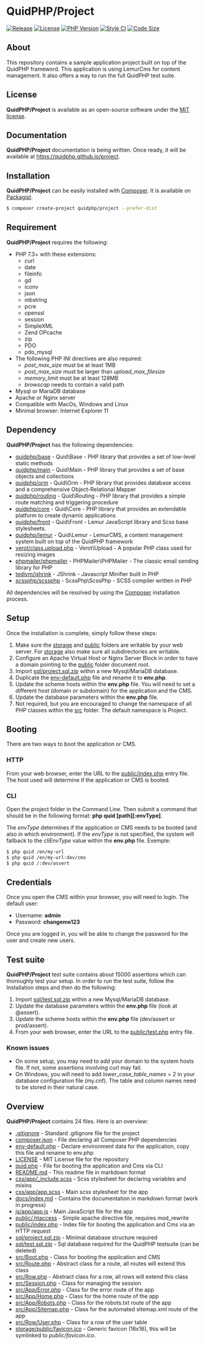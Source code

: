 # QuidPHP/Project
[![Release](https://img.shields.io/github/v/release/quidphp/project)](https://packagist.org/packages/quidphp/project)
[![License](https://img.shields.io/github/license/quidphp/project)](https://github.com/quidphp/project/blob/master/LICENSE)
[![PHP Version](https://img.shields.io/packagist/php-v/quidphp/project)](https://www.php.net)
[![Style CI](https://styleci.io/repos/203834987/shield)](https://styleci.io)
[![Code Size](https://img.shields.io/github/languages/code-size/quidphp/project)](https://github.com/quidphp/project)

## About
This repository contains a sample application project built on top of the QuidPHP frameword. This application is using LemurCms for content management. It also offers a way to run the full QuidPHP test suite.

## License
**QuidPHP/Project** is available as an open-source software under the [MIT license](LICENSE).

## Documentation
**QuidPHP/Project** documentation is being written. Once ready, it will be available at https://quidphp.github.io/project.

## Installation
**QuidPHP/Project** can be easily installed with [Composer](https://getcomposer.org). It is available on [Packagist](https://packagist.org/packages/quidphp/project).
``` bash
$ composer create-project quidphp/project --prefer-dist
```

## Requirement
**QuidPHP/Project** requires the following:
- PHP 7.3+ with these extensions:
    - curl
    - date
    - fileinfo
    - gd
    - iconv
    - json
    - mbstring
    - pcre
    - openssl
    - session
    - SimpleXML
    - Zend OPcache
    - zip
    - PDO
    - pdo_mysql
- The following PHP INI directives are also required:
    - *post_max_size* must be at least 1MB
    - *post_max_size* must be larger than *upload_max_filesize*
    - *memory_limit* must be at least 128MB
    - *browscap* needs to contain a valid path 
- Mysql or MariaDB database
- Apache or Nginx server
- Compatible with MacOs, Windows and Linux
- Minimal browser: Internet Explorer 11
    
## Dependency
**QuidPHP/Project** has the following dependencies:
- [quidphp/base](https://github.com/quidphp/base) - Quid\Base - PHP library that provides a set of low-level static methods
- [quidphp/main](https://github.com/quidphp/main) - Quid\Main - PHP library that provides a set of base objects and collections 
- [quidphp/orm](https://github.com/quidphp/orm) - Quid\Orm - PHP library that provides database access and a comprehensive Object-Relational Mapper
- [quidphp/routing](https://github.com/quidphp/routing) - Quid\Routing - PHP library that provides a simple route matching and triggering procedure
- [quidphp/core](https://github.com/quidphp/core) - Quid\Core - PHP library that provides an extendable platform to create dynamic applications
- [quidphp/front](https://github.com/quidphp/front) - Quid\Front - Lemur JavaScript library and Scss base stylesheets.
- [quidphp/lemur](https://github.com/quidphp/lemur) - Quid\Lemur - LemurCMS, a content management system built on top of the QuidPHP framework
- [verot/class.upload.php](https://github.com/verot/class.upload.php) - Verot\Upload - A popular PHP class used for resizing images
- [phpmailer/phpmailer](https://github.com/phpmailer/phpmailer) - PHPMailer\PHPMailer - The classic email sending library for PHP
- [tedivm/jshrink](https://github.com/tedious/JShrink) - JShrink - Javascript Minifier built in PHP
- [scssphp/scssphp](https://github.com/scssphp/scssphp) - ScssPhp\ScssPhp - SCSS compiler written in PHP

All dependencies will be resolved by using the [Composer](https://getcomposer.org) installation process.

## Setup
Once the installation is complete, simply follow these steps:
1. Make sure the [storage](storage) and [public](public) folders are writable by your web server. For [storage](storage) also make sure all subdirectories are writable.
2. Configure an Apache Virtual Host or Nginx Server Block in order to have a domain pointing to the [public](public) folder document root.
3. Import [sql/project.sql.zip](sql/project.sql.zip) within a new Mysql/MariaDB database.
4. Duplicate the [env-default.php](env-default.php) file and rename it to **env.php**.
5. Update the scheme hosts within the **env.php** file. You will need to set a different host (domain or subdomain) for the application and the CMS.
6. Update the database parameters within the **env.php** file.
7. Not required, but you are encouraged to change the namespace of all PHP classes within the [src](src) folder. The default namespace is Project.

## Booting
There are two ways to boot the application or CMS.

### HTTP
From your web browser, enter the URL to the [public/index.php](public/index.php) entry file. The host used will determine if the application or CMS is booted.

### CLI
Open the project folder in the Command Line. Then submit a command that should be in the following format: **php quid [path][:envType]**.

The *envType* determines if the application or CMS needs to be booted (and also in which environment). If the *envType* is not specified, the system will fallback to the *cliEnvType* value within the **env.php** file. Exemple:
``` bash
$ php quid /en/my-url
$ php quid /en/my-url:dev/cms
$ php quid /:dev/assert
```

## Credentials
Once you open the CMS within your browser, you will need to login. The default user:
- Username: **admin** 
- Password: **changeme123**

Once you are logged in, you will be able to change the password for the user and create new users.

## Test suite
**QuidPHP/Project** test suite contains about 15000 assertions which can thoroughly test your setup. In order to run the test suite, follow the Installation steps and then do the following:
1. Import [sql/test.sql.zip](sql/test.sql.zip) within a new Mysql/MariaDB database.
2. Update the database parameters within the **env.php** file (look at @assert).
3. Update the scheme hosts within the **env.php** file (dev/assert or prod/assert).
4. From your web browser, enter the URL to the [public/test.php](public/test.php) entry file.

### Known issues
- On some setup, you may need to add your domain to the system hosts file. If not, some assertions involving curl may fail.
- On Windows, you will need to add *lower_case_table_names* = 2 in your database configuration file (my.cnf). The table and column names need to be stored in their natural case.

## Overview
**QuidPHP/Project** contains 24 files. Here is an overview:
- [.gitignore](.gitignore) - Standard .gitignore file for the project
- [composer.json](composer.json) - File declaring all Composer PHP dependencies
- [env-default.php](env-default.php) - Declare environment data for the application, copy this file and rename to env.php
- [LICENSE](LICENSE) - MIT License file for the repository
- [quid.php](quid.php) - File for booting the application and Cms via CLI
- [README.md](README.md) - This readme file in markdown format
- [css/app/_include.scss](scss/app/_include.scss) - Scss stylesheet for declaring variables and mixins
- [css/app/app.scss](scss/app/app.scss) - Main scss stylesheet for the app
- [docs/index.md](docs/index.md) - Contains the documentation in markdown format (work in progress)
- [js/app/app.js](js/app/app.js) - Main JavaScript file for the app
- [public/.htaccess](public/.htaccess) - Simple apache directive file, requires mod_rewrite
- [public/index.php](public/index.php) - Index file for booting the application and Cms via an HTTP request
- [sql/project.sql.zip](sql/project.sql.zip) - Minimal database structure required
- [sql/test.sql.zip](sql/test.sql.zip) - Sql database required for the QuidPHP testsuite (can be deleted)
- [src/Boot.php](src/Boot.php) - Class for booting the application and CMS
- [src/Route.php](src/Route.php) - Abstract class for a route, all routes will extend this class
- [src/Row.php](src/Row.php) - Abstract class for a row, all rows will extend this class
- [src/Session.php](src/Session.php) - Class for managing the session
- [src/App/Error.php](src/App/Error.php) - Class for the error route of the app
- [src/App/Home.php](src/App/Home.php) - Class for the home route of the app
- [src/App/Robots.php](src/App/Robots.php) - Class for the robots.txt route of the app
- [src/App/Sitemap.php](src/App/Sitemap.php) - Class for the automated sitemap.xml route of the app
- [src/Row/User.php](src/Row/User.php) - Class for a row of the user table
- [storage/public/favicon.ico](storage/public/media/lemur.jpg) - Generic favicon (16x16), this will be symlinked to *public/favicon.ico*.